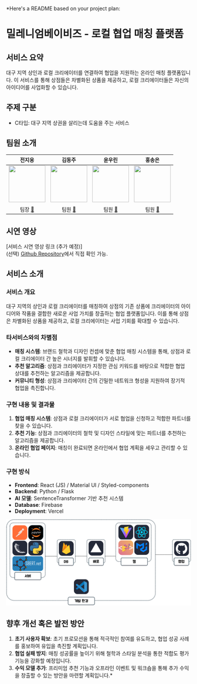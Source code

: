 *Here's a README based on your project plan:

# 밀레니엄베이비즈 - 로컬 협업 매칭 플랫폼

## 서비스 요약
대구 지역 상인과 로컬 크리에이터를 연결하여 협업을 지원하는 온라인 매칭 플랫폼입니다. 이 서비스를 통해 상점들은 차별화된 상품을 제공하고, 로컬 크리에이터들은 자신의 아이디어를 사업화할 수 있습니다.

## 주제 구분
- C타입: 대구 지역 상권을 살리는데 도움을 주는 서비스

## 팀원 소개

| 전지웅 | 김동주 | 윤우린 | 홍송은 |
| :---: | :---: | :---: | :---: |
| <a href="https://github.com/wldnd2"><img src="https://avatars.githubusercontent.com/u/100078615?v=4"  width="100" height="100"></a> | <a href="https://github.com/dongju333"><img src="https://avatars.githubusercontent.com/u/131581393?v=4" width="100" height="100"></a> | <a href="https://github.com/balkary"><img src="https://avatars.githubusercontent.com/u/132255829?v=4" width="100" height="100"></a> | <a href="https://github.com/yellowHSE"><img src="https://avatars.githubusercontent.com/u/74814515?v=4"  width="100" height="100"></a> |
| 팀장 [📨](mailto:jun000628@naver.com) | 팀원 [📨](mailto:kdj4303@naver.com) | 팀원 [📨](mailto:yoonwoorin13@knu.ac.kr) | 팀원 [📨](mailto:hse2089@naver.com) |

## 시연 영상
[서비스 시연 영상 링크 (추가 예정)]  
(선택) [Github Repository](https://github.com/your-repo)에서 직접 확인 가능.

## 서비스 소개

### 서비스 개요
대구 지역의 상인과 로컬 크리에이터를 매칭하여 상점의 기존 상품에 크리에이터의 아이디어와 작품을 결합한 새로운 사업 가치를 창출하는 협업 플랫폼입니다. 이를 통해 상점은 차별화된 상품을 제공하고, 로컬 크리에이터는 사업 기회를 확대할 수 있습니다.

### 타서비스와의 차별점
- **매칭 시스템**: 브랜드 철학과 디자인 컨셉에 맞춘 협업 매칭 시스템을 통해, 상점과 로컬 크리에이터 간 높은 시너지를 발휘할 수 있습니다.
- **추천 알고리즘**: 상점과 크리에이터가 지정한 관심 키워드를 바탕으로 적합한 협업 상대를 추천하는 알고리즘을 제공합니다.
- **커뮤니티 형성**: 상점과 크리에이터 간의 긴밀한 네트워크 형성을 지원하여 장기적 협업을 촉진합니다.

### 구현 내용 및 결과물
1. **협업 매칭 시스템**: 상점과 로컬 크리에이터가 서로 협업을 신청하고 적합한 파트너를 찾을 수 있습니다.
2. **추천 기능**: 상점과 크리에이터의 철학 및 디자인 스타일에 맞는 파트너를 추천하는 알고리즘을 제공합니다.
3. **온라인 협업 페이지**: 매칭이 완료되면 온라인에서 협업 계획을 세우고 관리할 수 있습니다.

### 구현 방식
- **Frontend**: React (JS) / Material UI / Styled-components
- **Backend**: Python / Flask
- **AI 모델**: SentenceTransformer 기반 추천 시스템
- **Database**: Firebase
- **Deployment**: Vercel

![서비스 흐름도](./assets/image.png)

## 향후 개선 혹은 발전 방안
1. **초기 사용자 확보**: 초기 프로모션을 통해 적극적인 참여를 유도하고, 협업 성공 사례를 홍보하여 유입을 촉진할 계획입니다.
2. **협업 실패 방지**: 매칭 성공률을 높이기 위해 철학과 스타일 분석을 통한 적합도 평가 기능을 강화할 예정입니다.
3. **수익 모델 추가**: 프리미엄 추천 기능과 오프라인 이벤트 및 워크숍을 통해 추가 수익을 창출할 수 있는 방안을 마련할 계획입니다.*